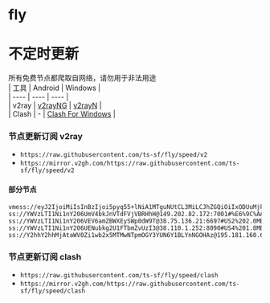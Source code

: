 # fly
# 不定时更新
所有免费节点都爬取自网络，请勿用于非法用途  
|  工具  | Android  | Windows  |  
|  ----  | ----   | ----  |  
| v2ray  | [v2rayNG](https://github.com/2dust/v2rayNG/releases) | [v2rayN](https://github.com/2dust/v2rayN/releases) |  
| Clash  | - | [Clash For Windows](https://github.com/2dust/clashN/releases) | 
  
### 节点更新订阅  v2ray
- `https://raw.githubusercontent.com/ts-sf/fly/speed/v2`  
- `https://mirror.v2gh.com/https://raw.githubusercontent.com/ts-sf/fly/speed/v2`  

#### 部分节点  
``` 
vmess://eyJ2IjoiMiIsInBzIjoi5pyq55+lNiA1MTguNUtCL3MiLCJhZGQiOiIxODUuMjkuMjIzLjE2NCIsInBvcnQiOiIzMjcxOCIsImlkIjoiYzM5OGZhMWYtZmFjNS00ZDc2LTk0NTItZjBhZWU0NGNiYzY2IiwiYWlkIjoiMCIsInNjeSI6ImF1dG8iLCJuZXQiOiJ0Y3AiLCJ0eXBlIjoibm9uZSIsImhvc3QiOiIiLCJwYXRoIjoiIiwidGxzIjoiIiwic25pIjoiIiwidGVzdF9uYW1lIjoiNiJ9
ss://YWVzLTI1Ni1nY206UmV4bkJnVTdFVjVBRHhH@149.202.82.172:7001#%E6%9C%AA%E7%9F%A57%201.7MB%2Fs
ss://YWVzLTI1Ni1nY206VEV6amZBWXEySWp0dW9T@38.75.136.21:6697#US2%202.0MB%2Fs
ss://YWVzLTI1Ni1nY206UENubkg2U1FTbmZvUzI3@38.110.1.252:8090#US4%201.8MB%2Fs
ss://Y2hhY2hhMjAtaWV0Zi1wb2x5MTMwNTpmOGY3YUN6Y1BLYnNGOHAz@195.181.160.6:990#%E6%9C%AA%E7%9F%A517%201.7MB%2Fs
```
### 节点更新订阅  clash
- `https://raw.githubusercontent.com/ts-sf/fly/speed/clash`  
- `https://mirror.v2gh.com/https://raw.githubusercontent.com/ts-sf/fly/speed/clash`  


